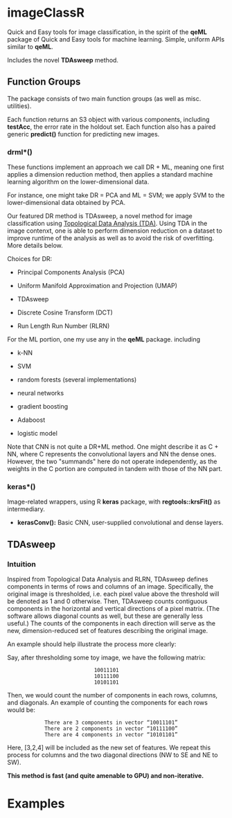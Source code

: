 # imageClassR

Quick and Easy tools for image classification, in the spirit of the
**qeML** package of Quick and Easy tools for machine learning.  Simple,
uniform APIs similar to **qeML**.

Includes the novel **TDAsweep** method.


## Function Groups

The package consists of two main function groups (as well as misc.
utilities).

Each function returns an S3 object with various components, including
**testAcc**, the error rate in the holdout set.  Each function also
has a paired generic **predict()** function for predicting new images.


### drml\*()

These functions implement an approach we call DR + ML, meaning one
first applies a dimension reduction method, then applies a standard
machine learning algorithm on the lower-dimensional data.

For instance, one might take DR = PCA and ML = SVM; we apply SVM to the
lower-dimensional data obtained by PCA.  

Our featured DR method is TDAsweep, a novel method for image
classification using [Topological Data Analysis (TDA)](Slides.pdf).
Using TDA in the image contenxt, one is able to perform dimension
reduction on a dataset to improve runtime of the analysis as well as to
avoid the risk of overfitting. More details below.

Choices for DR:

* Principal Components Analysis (PCA)

* Uniform Manifold Approximation and Projection (UMAP)

* TDAsweep

* Discrete Cosine Transform (DCT)

* Run Length Run Number (RLRN)

For the ML portion, one my use any in the **qeML** package. including

* k-NN

* SVM

* random forests (several implementations)

* neural networks

* gradient boosting

* Adaboost

* logistic model

Note that CNN is not quite a DR+ML method.  One might describe it as
C + NN, where C represents the convolutional layers
and NN the dense ones.  However, the two "summands" here do not operate
independently, as the weights in the C portion are computed in tandem
with those of the NN part.

### keras\*()

Image-related wrappers, using R **keras** package, with
**regtools::krsFit()** as intermediary.

* **kerasConv():** Basic CNN, user-supplied convolutional and dense
  layers.

## TDAsweep

### Intuition

Inspired from Topological Data Analysis and RLRN, TDAsweep defines
components in terms of rows and columns of an image.  Specifically, the
original image is thresholded, i.e. each pixel value above the threshold
will be denoted as 1 and 0 otherwise. Then, TDAsweep counts contiguous
components in the horizontal and vertical directions of a pixel matrix.
(The software allows diagonal counts as well, but these are generally
less useful.) The counts of the components in each direction will serve
as the new, dimension-reduced set of features describing the original
image.

An example should help illustrate the process more clearly:

Say, after thresholding some toy image, we have the following matrix:

                                10011101
                                10111100
                                10101101

Then, we would count the number of components in each rows, columns, and diagonals.
An example of counting the components for each rows would be:

                There are 3 components in vector “10011101”
                There are 2 components in vector “10111100”
                There are 4 components in vector “10101101”

Here, [3,2,4] will be included as the new set of features. We repeat this process for columns and the two diagonal directions (NW to SE and NE to SW).

**This method is fast (and quite amenable to GPU) and non-iterative.**

# Examples


